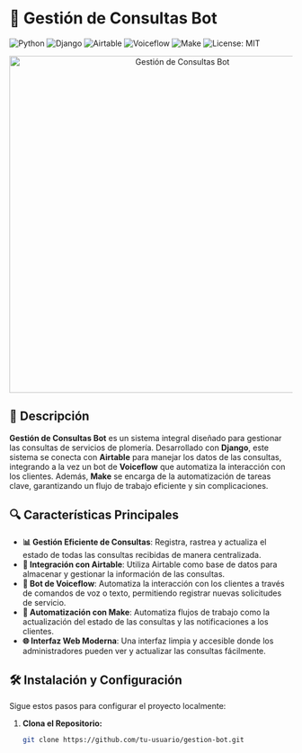 # 🚀 Gestión de Consultas Bot

![Python](https://img.shields.io/badge/Python-3.12-blue.svg?logo=python&logoColor=white)
![Django](https://img.shields.io/badge/Django-5.1-green.svg?logo=django&logoColor=white)
![Airtable](https://img.shields.io/badge/Airtable-API-orange.svg?logo=airtable&logoColor=white)
![Voiceflow](https://img.shields.io/badge/Voiceflow-Bot-yellow.svg?logo=voiceflow&logoColor=white)
![Make](https://img.shields.io/badge/Make-Integration-red.svg?logo=make&logoColor=white)
![License: MIT](https://img.shields.io/badge/License-MIT-yellow.svg)

<p align="center">
  <img src="https://your-image-url.com/illustration.png" alt="Gestión de Consultas Bot" width="600"/>
</p>

## 📝 Descripción

**Gestión de Consultas Bot** es un sistema integral diseñado para gestionar las consultas de servicios de plomería. Desarrollado con **Django**, este sistema se conecta con **Airtable** para manejar los datos de las consultas, integrando a la vez un bot de **Voiceflow** que automatiza la interacción con los clientes. Además, **Make** se encarga de la automatización de tareas clave, garantizando un flujo de trabajo eficiente y sin complicaciones.

## 🔍 Características Principales

- **📊 Gestión Eficiente de Consultas**: Registra, rastrea y actualiza el estado de todas las consultas recibidas de manera centralizada.
- **🔗 Integración con Airtable**: Utiliza Airtable como base de datos para almacenar y gestionar la información de las consultas.
- **🤖 Bot de Voiceflow**: Automatiza la interacción con los clientes a través de comandos de voz o texto, permitiendo registrar nuevas solicitudes de servicio.
- **🔄 Automatización con Make**: Automatiza flujos de trabajo como la actualización del estado de las consultas y las notificaciones a los clientes.
- **🌐 Interfaz Web Moderna**: Una interfaz limpia y accesible donde los administradores pueden ver y actualizar las consultas fácilmente.

## 🛠️ Instalación y Configuración

Sigue estos pasos para configurar el proyecto localmente:

1. **Clona el Repositorio:**

   ```bash
   git clone https://github.com/tu-usuario/gestion-bot.git
